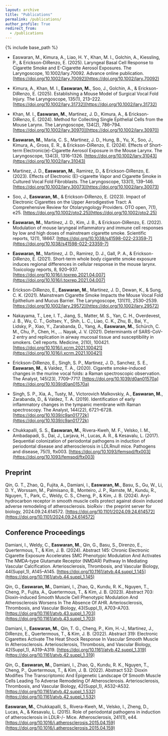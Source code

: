 ```yaml
---
layout: archive
title: "Publications"
permalink: /publications/
author_profile: True
redirect_from:
  - /publications
---
```


{% include base_path %}

- Easwaran, M., Kimura, A., Liao, H. Y., Khan, M. I., Golchin, A., Kiessling, P., & Erickson-DiRenzo, E. (2025). Laryngeal Basal Cell Response to Cigarette Smoke and E-Cigarette Aerosol Exposures. The Laryngoscope, 10.1002/lary.70092. Advance online publication. [https://doi.org/10.1002/lary.70092](https://doi.org/10.1002/lary.70092)
  
- Kimura, A., Khan, M. I., **Easwaran, M.**, Soo, J., Golchin, A., & Erickson-DiRenzo, E. (2025). Establishing a Mouse Model of Surgical Vocal Fold Injury. The Laryngoscope, 135(1), 213–222. [https://doi.org/10.1002/lary.31732](https://doi.org/10.1002/lary.31732)

- Khan, M. I., **Easwaran, M.**, Martinez, J. D., Kimura, A., & Erickson-DiRenzo, E. (2024). Method for Collecting Single Epithelial Cells from the Mouse Larynx. The Laryngoscope, 134(2), 786–794. [https://doi.org/10.1002/lary.30970](https://doi.org/10.1002/lary.30970)

- **Easwaran, M.**, Maria, C. S., Martinez, J. D., Hung, B., Yu, X., Soo, J., Kimura, A., Gross, E. R., & Erickson-DiRenzo, E. (2024). Effects of Short-term Electronic(e)-Cigarette Aerosol Exposure in the Mouse Larynx. The Laryngoscope, 134(3), 1316–1326. [https://doi.org/10.1002/lary.31043](https://doi.org/10.1002/lary.31043)

- Martinez, J. D., **Easwaran, M.**, Ramirez, D., & Erickson-DiRenzo, E. (2023). Effects of Electronic (E)-cigarette Vapor and Cigarette Smoke in Cultured Vocal Fold Fibroblasts. The Laryngoscope, 133(1), 139–146. [https://doi.org/10.1002/lary.30073](https://doi.org/10.1002/lary.30073)

- Soo, J., **Easwaran, M.**, & Erickson-DiRenzo, E. (2023). Impact of Electronic Cigarettes on the Upper Aerodigestive Tract: A Comprehensive Review for Otolaryngology Providers. OTO open, 7(1), e25. [https://doi.org/10.1002/oto2.25](https://doi.org/10.1002/oto2.25)

- **Easwaran, M.**, Martinez, J. D., Kim, J. B., & Erickson-DiRenzo, E. (2022). Modulation of mouse laryngeal inflammatory and immune cell responses by low and high doses of mainstream cigarette smoke. Scientific reports, 12(1), 18667. [https://doi.org/10.1038/s41598-022-23359-7](https://doi.org/10.1038/s41598-022-23359-7)

- **Easwaran, M.**, Martinez, J. D., Ramirez, D. J., Gall, P. A., & Erickson-DiRenzo, E. (2021). Short-term whole body cigarette smoke exposure induces regional differences in cellular response in the mouse larynx. Toxicology reports, 8, 920–937. [https://doi.org/10.1016/j.toxrep.2021.04.007](https://doi.org/10.1016/j.toxrep.2021.04.007)

- Erickson-DiRenzo, E., **Easwaran, M.**, Martinez, J. D., Dewan, K., & Sung, C. K. (2021). Mainstream Cigarette Smoke Impacts the Mouse Vocal Fold Epithelium and Mucus Barrier. The Laryngoscope, 131(11), 2530–2539. [https://doi.org/10.1002/lary.29572](https://doi.org/10.1002/lary.29572)

- Nakayama, T., Lee, I. T., Jiang, S., Matter, M. S., Yan, C. H., Overdevest, J. B., Wu, C. T., Goltsev, Y., Shih, L. C., Liao, C. K., Zhu, B., Bai, Y., Lidsky, P., Xiao, Y., Zarabanda, D., Yang, A., **Easwaran, M.**, Schürch, C. M., Chu, P., Chen, H., … Nayak, J. V. (2021). Determinants of SARS-CoV-2 entry and replication in airway mucosal tissue and susceptibility in smokers. Cell reports. Medicine, 2(10), 100421. [https://doi.org/10.1016/j.xcrm.2021.100421](https://doi.org/10.1016/j.xcrm.2021.100421)

- Erickson-DiRenzo, E., Singh, S. P., Martinez, J. D., Sanchez, S. E., **Easwaran, M.**, & Valdez, T. A., (2020). Cigarette smoke-induced changes in the murine vocal folds: a Raman spectroscopic observation. The Analyst, 145(23), 7709–7717. [https://doi.org/10.1039/d0an01570a](https://doi.org/10.1039/d0an01570a)

- Singh, S. P., Xia, A., Tusty, M., Victorovich Malkovskiy, A., **Easwaran, M.**, Zarabanda, D., & Valdez, T. A. (2019). Identification of early inflammatory changes in the tympanic membrane with Raman spectroscopy. The Analyst, 144(22), 6721–6728. [https://doi.org/10.1039/c9an01772k](https://doi.org/10.1039/c9an01772k)

- Chukkapalli, S. S., **Easwaran, M.**, Rivera-Kweh, M. F., Velsko, I. M., Ambadapadi, S., Dai, J., Larjava, H., Lucas, A. R., & Kesavalu, L. (2017). Sequential colonization of periodontal pathogens in induction of periodontal disease and atherosclerosis in LDLRnull mice. Pathogens and disease, 75(1), ftx003. [https://doi.org/10.1093/femspd/ftx003](https://doi.org/10.1093/femspd/ftx003)

## Preprint
Qin, G. T., Zhao, Q., Fujita, A., Damiani, I., **Easwaran, M.**, Basu, S., Gu, W., Li, D. Y., Worssam, M., Palmisano, B., Monteiro, J. P., Ramste, M., Kundu, R., Nguyen, T., Park, C., Weldy, C. S., Cheng, P., & Kim, J. B. (2024). Aryl-hydrocarbon receptor in smooth muscle cells protect against dioxin induced adverse remodeling of atherosclerosis. bioRxiv : the preprint server for biology, 2024.09.24.614572. [https://doi.org/10.1101/2024.09.24.614572](https://doi.org/10.1101/2024.09.24.614572)

## Conference Proceedings
Damiani, I., Weldy, C., **Easwaran, M.**, Qin, G., Basu, S., Direnzo, E., Quertermous, T., & Kim, J. B. (2024). Abstract 145: Chronic Electronic Cigarette Exposure Accelerates SMC Phenotypic Modulation And Activates The NMDA-type Glutamate Receptor (NMDAR) Pathway In Mediating Vascular Calcification. Arteriosclerosis, Thrombosis, and Vascular Biology, 44(Suppl_1), A145–A145. [https://doi.org/10.1161/atvb.44.suppl_1.145](https://doi.org/10.1161/atvb.44.suppl_1.145)

Qin, G., **Easwaran, M.**, Damiani, I., Zhao, Q., Kundu, R. K., Nguyen, T., Cheng, P., Fujita, A., Quertermous, T., & Kim, J. B. (2023). Abstract 703: Dioxin-induced Smooth Muscle Cell Phenotypic Modulation And Atherosclerosis Worsens In The Absence Of AHR. Arteriosclerosis, Thrombosis, and Vascular Biology, 43(Suppl_1), A703–A703. [https://doi.org/10.1161/atvb.43.suppl_1.703](https://doi.org/10.1161/atvb.43.suppl_1.703)

Damiani, I., **Easwaran, M.**, Qin, T. G., Cheng, P., Kim, H.-J., Martinez, J., DiRenzo, E., Quertermous, T., & Kim, J. B. (2022). Abstract 319: Electronic Cigarettes Activate The Heat Shock Response In Vascular Smooth Muscle In Atherosclerosis. Arteriosclerosis, Thrombosis, and Vascular Biology, 42(Suppl_1), A319–A319. [https://doi.org/10.1161/atvb.42.suppl_1.319](https://doi.org/10.1161/atvb.42.suppl_1.319)

Qin, G., **Easwaran, M.**, Damiani, I., Zhao, Q., Kundu, R. K., Nguyen, T., Cheng, P., Quertermous, T., & Kim, J. B. (2022). Abstract 532: Dioxin Modifies The Transcriptomic And Epigenetic Landscape Of Smooth Muscle Cells Leading To Adverse Remodeling Of Atherosclerosis. Arteriosclerosis, Thrombosis, and Vascular Biology, 42(Suppl_1), A532–A532. [https://doi.org/10.1161/atvb.42.suppl_1.532](https://doi.org/10.1161/atvb.42.suppl_1.532)

**Easwaran, M.**, Chukkapalli, S., Rivera-Kweh, M., Velsko, I., Zheng, D., Lucas, A., & Kesavalu, L. (2015). Role of periodontal pathogens in induction of atherosclerosis in LDLR-/- Mice. Atherosclerosis, 241(1), e44. [https://doi.org/10.1016/j.atherosclerosis.2015.04.159](https://doi.org/10.1016/j.atherosclerosis.2015.04.159)


